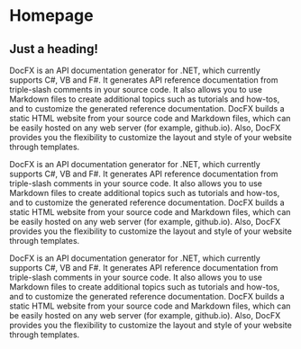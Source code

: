 # Homepage

## Just a heading!

DocFX is an API documentation generator for .NET, which currently supports C#, VB and F#. It generates API reference documentation from triple-slash comments in your source code. It also allows you to use Markdown files to create additional topics such as tutorials and how-tos, and to customize the generated reference documentation. DocFX builds a static HTML website from your source code and Markdown files, which can be easily hosted on any web server (for example, github.io). Also, DocFX provides you the flexibility to customize the layout and style of your website through templates.

DocFX is an API documentation generator for .NET, which currently supports C#, VB and F#. It generates API reference documentation from triple-slash comments in your source code. It also allows you to use Markdown files to create additional topics such as tutorials and how-tos, and to customize the generated reference documentation. DocFX builds a static HTML website from your source code and Markdown files, which can be easily hosted on any web server (for example, github.io). Also, DocFX provides you the flexibility to customize the layout and style of your website through templates.

DocFX is an API documentation generator for .NET, which currently supports C#, VB and F#. It generates API reference documentation from triple-slash comments in your source code. It also allows you to use Markdown files to create additional topics such as tutorials and how-tos, and to customize the generated reference documentation. DocFX builds a static HTML website from your source code and Markdown files, which can be easily hosted on any web server (for example, github.io). Also, DocFX provides you the flexibility to customize the layout and style of your website through templates.

